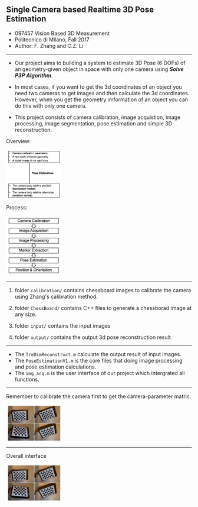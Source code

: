 ## Single Camera based Realtime 3D Pose Estimation
+ 097457 Vision Based 3D Measurement
+ Politecnico di Milano, Fall 2017
+ Author: F. Zhang and C.Z. Li

------
+ Our project aims to building a system to estimate 3D Pose (6 DOFs) of an geometry-given object in space with only one camera using ***Solve P3P Algorithm***.

+ In most cases, if you want to get the 3d coordinates of an object you need two cameras to get images and then calculate the 3d coordinates. However, when you get the geometry imformation of an object you can do this with only one camera.

+ This project consists of camera calibration, image acquistion, image processing, image segmentation, pose estimation and simple 3D reconstruction.

Overview:

<img src="https://github.com/buaazhangfan/Realtime-3D-Pose-Estimation/blob/master/pics/theory.png" width = 30% height = 50% div align=center />

Process:

<img src="https://github.com/buaazhangfan/Realtime-3D-Pose-Estimation/blob/master/pics/process.png" width = 30% height = 50% div align=center />

------
1. folder `calibration/` contains chessboard images to calibrate the camera using Zhang's calibration method.
	
2. folder `ChessBoard/` contains C++ files to generate a chessborad image at any size.

3. folder `input/` contains the input images

4. folder `output/` contains the output 3d pose reconstruction result

------
+ The `TreDimReconstruct.m` calculate the output result of input images.
+ The `PoseEstimationV1.m` is the core files that doing image processing and pose estimation calculations.
+ The `img_acq.m` is the user interface of our project which intergrated all functions.

------
Remember to calibrate the camera first to get the camera-parameter matric.

<img src="https://github.com/buaazhangfan/Realtime-3D-Pose-Estimation/blob/master/pics/calibration.png" width = 30% height = 50% div align=center />

------

Overall interface


<img src="https://github.com/buaazhangfan/Realtime-3D-Pose-Estimation/blob/master/pics/calibration.png" width = 30% height = 50% div align=center />



